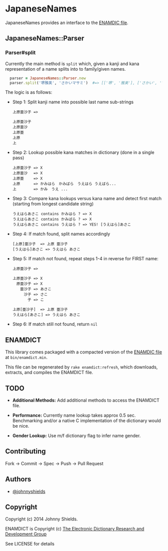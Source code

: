 # JapaneseNames

JapaneseNames provides an interface to the [ENAMDIC file](http://www.csse.monash.edu.au/~jwb/enamdict_doc.html).

## JapaneseNames::Parser

### Parser#split

Currently the main method is `split` which, given a kanji and kana representation of a name splits
into to family/given names.

```ruby
  parser = JapaneseNames::Parser.new
  parser.split('堺雅美', 'さかいマサミ')  #=> [['堺', '雅美'], ['さかい', 'マサミ']]
```

The logic is as follows:

* Step 1: Split kanji name into possible last name sub-strings

   ```
   上原亜沙子 => 

   上原亜沙子
   上原亜沙
   上原亜
   上原
   上
   ```

* Step 2: Lookup possible kana matches in dictionary (done in a single pass)

   ```
   上原亜沙子 => X
   上原亜沙　 => X
   上原亜　　 => X
   上原　　　 => かみはら　かみばら　うえはら うえばら...
   上　　　　 => かみ　うえ ...
   ```

* Step 3: Compare kana lookups versus kana name and detect first match (starting from longest candidate string)

   ```
   うえはらあさこ contains かみはら ? => X
   うえはらあさこ contains かみばら ? => X
   うえはらあさこ contains うえはら ? => YES! [うえはら]あさこ
   ```

* Step 4: If match found, split names accordingly

   ```
   [上原]亜沙子  => 上原 亜沙子
   [うえはら]あさこ => うえはら あさこ
   ```

* Step 5: If match not found, repeat steps 1-4 in reverse for FIRST name:

   ```
   上原亜沙子 => 

   上原亜沙子 => X
   　原亜沙子 => X
   　　亜沙子 => あさこ
   　　　沙子 => さこ
   　　　　子 => こ

   上原[亜沙子]  => 上原 亜沙子
   うえはら[あさこ] => うえはら あさこ
   ```

* Step 6: If match still not found, return `nil`


## ENAMDICT

This library comes packaged with a compacted version of the [ENAMDIC file](http://www.csse.monash.edu.au/~jwb/enamdict_doc.html)
at `bin/enamdict.min`.

This file can be regenerated by `rake enamdict:refresh`, which downloads, extracts, and compiles the ENAMDICT file.


## TODO

* **Additional Methods:** Add additional methods to access the ENAMDICT file.

* **Performance:** Currently name lookup takes approx 0.5 sec. Benchmarking and/or a native C
implementation of the dictionary would be nice.

* **Gender Lookup:** Use m/f dictionary flag to infer name gender.


## Contributing

Fork -> Commit -> Spec -> Push -> Pull Request


## Authors

* [@johnnyshields](https://github.com/johnnyshields)


## Copyright

Copyright (c) 2014 Johnny Shields.

ENAMDICT is Copyright (c) [The Electronic Dictionary Research and Development Group](http://www.edrdg.org/)

See LICENSE for details
